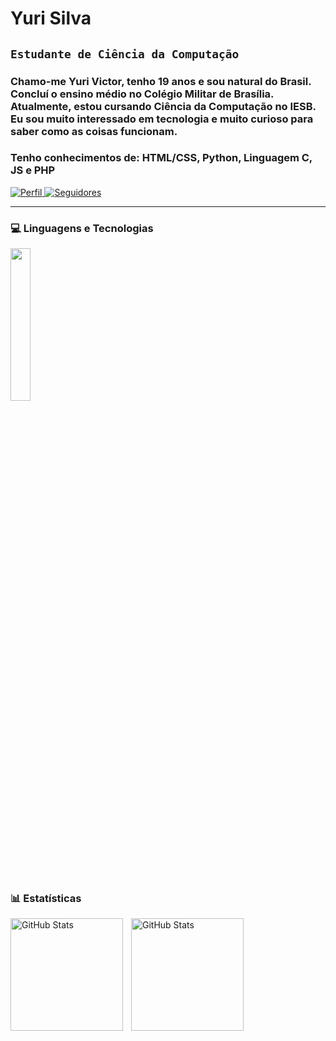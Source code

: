 # Yuri Silva

## **`Estudante de Ciência da Computação`**

### Chamo-me Yuri Victor, tenho 19 anos e sou natural do Brasil. Concluí o ensino médio no Colégio Militar de Brasília. Atualmente, estou cursando Ciência da Computação no IESB.<br> Eu sou muito interessado em tecnologia e muito curioso para saber como as coisas funcionam.<br>
### Tenho conhecimentos de: HTML/CSS, Python, Linguagem C, JS e PHP

<p align="left">
    <a href="https://github.com/syo77">
        <img 
            alt="Perfil" 
            title="Me siga no GitHub" 
            src="https://custom-icon-badges.demolab.com/github/followers/syo77?color=323841&labelColor=2b313b&style=for-the-badge&logo=github&label=Seguidores&logoColor=white"
        />
    </a>
    <a href="https://www.linkedin.com/in/yuri-victor-silva-a87171328/">
        <img 
            alt="Seguidores" 
            title="Me siga no LinkedIn" 
            src="https://custom-icon-badges.demolab.com/badge/-Linkedin%20-blue?style=for-the-badge&logoColor=white&logo=linkedin"
        />
    </a>
</p>

---

### 💻 Linguagens e Tecnologias

<p align="left">
    <img width="25%"
     src="https://skillicons.dev/icons?i=c,py,html,css,js,php"/>
</p>

<br/>

### 📊 Estatísticas

<p>
  <img 
    align="left" 
    alt="GitHub Stats" 
    height="180" 
    style="padding-right: 10px;" 
    src="https://github-readme-stats.vercel.app/api?username=syo77&show_icons=true&theme=dark&include_all_commits=true&locale=pt-br" 
  />
<img 
      align="left" 
      alt="GitHub Stats" 
      height="180"
      src="https://github-readme-stats.vercel.app/api/top-langs/?username=syo77&theme=dark&layout=compact&custom_title=Tecnologias&langs_count=9" 
  />
</p>
